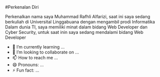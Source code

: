 #Perkenalan Diri

Perkenalkan nama saya Muhammad Rafhli Alfarizi, saat ini saya sedang berkuliah di Universital Linggabuana dengan mengambil prodi Informatika
Dalam dunia TI, saya memiliki minat dalam bidang Web Developer dan Cyber Security, untuk saat inin saya sedang mendalami bidang Web Developer
- 🌱 I’m currently learning ...
- 💞️ I’m looking to collaborate on ...
- 📫 How to reach me ...
- 😄 Pronouns: ...
- ⚡ Fun fact: ...

<!---
MuhammadRafhliAlfarizi/MuhammadRafhliAlfarizi is a ✨ special ✨ repository because its `README.md` (this file) appears on your GitHub profile.
You can click the Preview link to take a look at your changes.
--->
